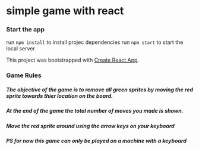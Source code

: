 # simple game with react

### Start the app
run `npm install` to install projec dependencies
run `npm start` to start the local server

This project was bootstrapped with [Create React App](https://github.com/facebook/create-react-app).

### Game Rules

##### The objective of the game is to remove all green sprites by moving the red sprite towards thier location on the board.
##### At the end of the game the total number of moves you made is shown.
##### Move the red sprite around using the arrow keys on your keyboard
##### PS for now this game can only be played on a machine with a keyboard
